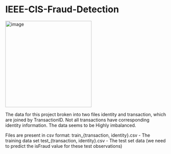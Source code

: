 # IEEE-CIS-Fraud-Detection

<img width="270" alt="image" src="https://user-images.githubusercontent.com/116758652/203837379-9206df0a-dd1e-44e1-a895-9e0eb7897c5c.png">

The data for this project broken into two files identity and transaction, which are joined by TransactionID. 
Not all transactions have corresponding identity information.
The data seems to be Highly imbalanced.

Files are present in csv format:
train_{transaction, identity}.csv - The training data set
test_{transaction, identity}.csv - The test set data (we need to predict the isFraud value for these test observations)
